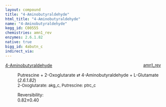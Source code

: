 ```yaml
---
layout: compound
title: "4-Aminobutyraldehyde"
html_title: "4-Aminobutyraldehyde"
name: "4-Aminobutyraldehyde"
kegg_id: C00555
chemistries: amn1_rev
enzymes: 2.6.1.82
native: true
bigg_id: 4abutn_c
indirect_via: 
---
```

<dl><dt class='rs-product'><a href='/compounds/C00555' class='link-dark' data-bs-toggle='tooltip' data-bs-html='true' data-bs-title='KEGG: C00555'>4-Aminobutyraldehyde</a><span style='float: right; max-width: 40%'><a href='/chemistries/amn1_rev' class='link-dark opacity-50' style='font-size: small; word-wrap: anywhere;'>amn1_rev</a></span></dt><dd><p>Putrescine + 2-Oxoglutarate &#8644; 4-Aminobutyraldehyde + L-Glutamate (<i>2.6.1.82</i>)<br /><span style='font-size: small;'><span data-bs-toggle='tooltip' data-bs-html='true' data-bs-title='KEGG: C00026'>2-Oxoglutarate</span>: akg_c, <span data-bs-toggle='tooltip' data-bs-html='true' data-bs-title='KEGG: C00134'>Putrescine</span>: ptrc_c</span><br /><div class="reversibility_info">Reversibility: <div class="progress"><div class="progress-bar bg-success" role="progressbar" style="width: 0%" aria-valuenow="0" aria-valuemin="0" aria-valuemax="100"></div></div><span>0.82&plusmn;0.40</span><div class="progress"><div class="progress-bar bg-danger" role="progressbar" style="width: 8.17%" aria-valuenow="0.8165143268280171" aria-valuemin="0" aria-valuemax="10"></div><div class="progress-bar bg-warning" role="progressbar" style="width: 4.01%" aria-valuenow="0.8165143268280171" aria-valuemin="0" aria-valuemax="10"></div></div></div></p><dl></dl></dd></dl>